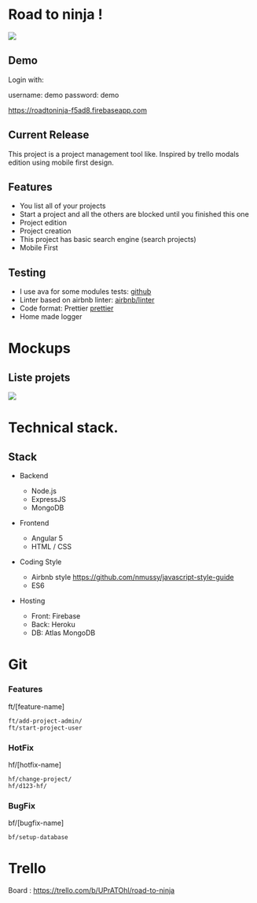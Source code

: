 Road to ninja !
==

![](https://i.imgur.com/wlT5o8x.gif)


## Demo

Login with: 

username: demo
password: demo

https://roadtoninja-f5ad8.firebaseapp.com


## Current Release

This project is a project management tool like. Inspired by trello modals edition using mobile first design.


## Features

- You list all of your projects 
- Start a project and all the others are blocked until you finished this one
- Project edition
- Project creation
- This project has basic search engine (search projects)
- Mobile First


## Testing

- I use ava for some modules tests: [github](https://github.com/avajs/ava)
- Linter based on airbnb linter: [airbnb/linter](https://github.com/airbnb/javascript/tree/master/packages/eslint-config-airbnb)
- Code format: Prettier [prettier](https://github.com/prettier/prettier)
- Home made logger

Mockups
===
## Liste projets
![](https://i.imgur.com/wrHqPSD.png)

Technical stack.
===

## Stack
- Backend
  * Node.js
  * ExpressJS
  * MongoDB
- Frontend
  * Angular 5
  * HTML / CSS

- Coding Style
  * Airbnb style https://github.com/nmussy/javascript-style-guide
  * ES6

- Hosting
  * Front: Firebase
  * Back: Heroku
  * DB: Atlas MongoDB

Git
===

### Features

ft/[feature-name]

```
ft/add-project-admin/
ft/start-project-user
```

### HotFix

hf/[hotfix-name]


```
hf/change-project/
hf/d123-hf/
```

### BugFix

bf/[bugfix-name]
```
bf/setup-database
```

Trello
==

Board : https://trello.com/b/UPrATOhl/road-to-ninja

